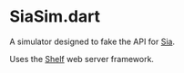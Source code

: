 # SiaSim.dart

A simulator designed to fake the API for [Sia](https://github.com/NebulousLabs/Sia).

Uses the [Shelf](https://pub.dartlang.org/packages/shelf) web server framework.
